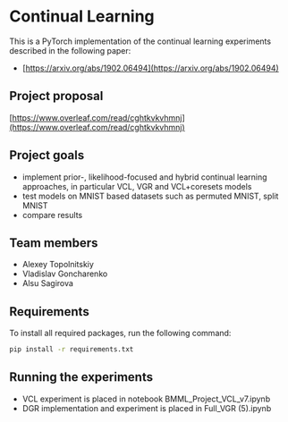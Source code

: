 # Continual Learning
This is a PyTorch implementation of the continual learning experiments described in the following paper:
* [https://arxiv.org/abs/1902.06494](https://arxiv.org/abs/1902.06494)

## Project proposal
[https://www.overleaf.com/read/cghtkvkvhmnj](https://www.overleaf.com/read/cghtkvkvhmnj)

## Project goals
* implement prior-, likelihood-focused and hybrid continual learning approaches, in particular VCL, VGR and VCL+coresets models
* test models on MNIST based datasets such as permuted MNIST, split MNIST
* compare results

## Team members
* Alexey Topolnitskiy
* Vladislav Goncharenko
* Alsu Sagirova

## Requirements
To install all required packages, run the following command:

```bash
pip install -r requirements.txt
```

## Running the experiments
* VCL experiment is placed in notebook BMML_Project_VCL_v7.ipynb
* DGR implementation and experiment is placed in Full_VGR (5).ipynb
